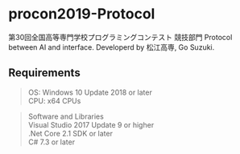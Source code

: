 # procon2019-Protocol
第30回全国高等専門学校プログラミングコンテスト 競技部門 Protocol between AI and interface. Developerd by 松江高専, Go Suzuki.

## Requirements
> OS: Windows 10 Update 2018 or later  
> CPU: x64 CPUs

> Software and Libraries  
> Visual Studio 2017 Update 9 or higher  
> .Net Core 2.1 SDK or later  
> C# 7.3 or later